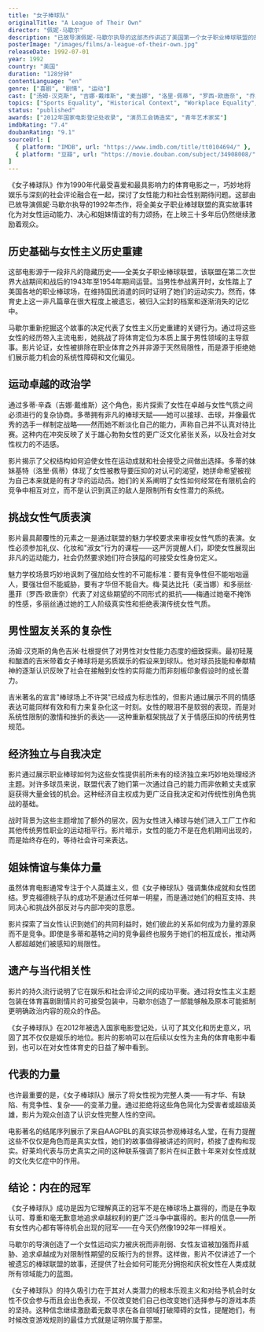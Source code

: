 ```yaml
---
title: "女子棒球队"
originalTitle: "A League of Their Own"
director: "佩妮·马歇尔"
description: "已故导演佩妮·马歇尔执导的这部杰作讲述了美国第一个女子职业棒球联盟的故事。吉娜·戴维斯饰演二战时期对抗父权制的捕手，汤姆·汉克斯饰演脾气暴躁但内心善良的球队经理。这部既鼓舞人心又纯粹娱乐的电影鼓励各个年龄段的女性观众拥抱内心被压抑的冠军精神。"
posterImage: "/images/films/a-league-of-their-own.jpg"
releaseDate: 1992-07-01
year: 1992
country: "美国"
duration: "128分钟"
contentLanguage: "en"
genre: ["喜剧", "剧情", "运动"]
cast: ["汤姆·汉克斯", "吉娜·戴维斯", "麦当娜", "洛里·佩蒂", "罗西·欧唐奈", "乔恩·洛维茨", "大卫·斯特雷泽恩", "比尔·普尔曼"]
topics: ["Sports Equality", "Historical Context", "Workplace Equality", "Patriarchy Critique", "Female Friendship", "Historical Context"]
status: "published"
awards: ["2012年国家电影登记处收录", "演员工会铸造奖", "青年艺术家奖"]
imdbRating: "7.4"
doubanRating: "9.1"
sourceUrl: [
  { platform: "IMDB", url: "https://www.imdb.com/title/tt0104694/" },
  { platform: "豆瓣", url: "https://movie.douban.com/subject/34908008/" }
]
---
```


《女子棒球队》作为1990年代最受喜爱和最具影响力的体育电影之一，巧妙地将娱乐与深刻的社会评论融合在一起，探讨了女性能力和社会性别期待问题。这部由已故导演佩妮·马歇尔执导的1992年杰作，将全美女子职业棒球联盟的真实故事转化为对女性运动能力、决心和姐妹情谊的有力颂扬，在上映三十多年后仍然继续激励着观众。

## 历史基础与女性主义历史重建

这部电影源于一段非凡的隐藏历史——全美女子职业棒球联盟，该联盟在第二次世界大战期间和战后的1943年至1954年期间运营。当男性参战离开时，女性踏上了美国各地的职业棒球场，在维持国民消遣的同时证明了她们的运动实力。然而，体育史上这一非凡篇章在很大程度上被遗忘，被归入尘封的档案和逐渐消失的记忆中。

马歇尔重新挖掘这个故事的决定代表了女性主义历史重建的关键行为。通过将这些女性的经历带入主流电影，她挑战了将体育定位为本质上属于男性领域的主导叙事。影片论证，女性被排除在职业体育之外并非源于天然局限性，而是源于拒绝她们展示能力机会的系统性障碍和文化偏见。

## 运动卓越的政治学

通过多蒂·辛森（吉娜·戴维斯）这个角色，影片探索了女性在卓越与女性气质之间必须进行的复杂协商。多蒂拥有非凡的棒球天赋——她可以接球、击球，并像最优秀的选手一样制定战略——然而她不断淡化自己的能力，声称自己并不认真对待比赛。这种内在冲突反映了关于雄心勃勃女性的更广泛文化紧张关系，以及社会对女性权力的不适感。

影片揭示了父权结构如何迫使女性在运动成就和社会接受之间做出选择。多蒂的妹妹基特（洛里·佩蒂）体现了女性被教导要压抑的对认可的渴望，她拼命希望被视为自己本来就是的有才华的运动员。她们的关系阐明了女性如何经常在有限机会的竞争中相互对立，而不是认识到真正的敌人是限制所有女性潜力的系统。

## 挑战女性气质表演

影片最具颠覆性的元素之一是通过联盟的魅力学校要求来审视女性气质的表演。女性必须参加礼仪、化妆和"淑女"行为的课程——这严厉提醒人们，即使女性展现出非凡的运动能力，社会仍然要求她们符合狭隘的可接受女性身份定义。

魅力学校场景巧妙地讽刺了强加给女性的不可能标准：要有竞争性但不能咄咄逼人，要强壮但不能威胁，要有才华但不能自大。梅·莫达比托（麦当娜）和多丽丝·墨菲（罗西·欧唐奈）代表了对这些期望的不同形式的抵抗——梅通过她毫不掩饰的性感，多丽丝通过她的工人阶级真实性和拒绝表演传统女性气质。

## 男性盟友关系的复杂性

汤姆·汉克斯的角色吉米·杜根提供了对男性对女性能力态度的细致探索。最初轻蔑和酗酒的吉米带着女子棒球将是劣质娱乐的假设来到球队。他对球员技能和奉献精神的逐渐认识反映了社会在接触到女性的实际能力而非刻板印象假设时的成长潜力。

吉米著名的宣言"棒球场上不许哭"已经成为标志性的，但影片通过展示不同的情感表达可能同样有效和有力来复杂化这一时刻。女性的眼泪不是软弱的表现，而是对系统性限制的激情和挫折的表达——这种重新框架挑战了关于情感压抑的传统男性规范。

## 经济独立与自我决定

影片通过展示职业棒球如何为这些女性提供前所未有的经济独立来巧妙地处理经济主题。对许多球员来说，联盟代表了她们第一次通过自己的能力而非依赖丈夫或家庭获得大量金钱的机会。这种经济自主权成为更广泛自我决定和对传统性别角色挑战的基础。

战时背景为这些主题增加了额外的层次，因为女性进入棒球与她们进入工厂工作和其他传统男性职业的运动相平行。影片暗示，女性的能力不是在危机期间出现的，而是始终存在的，等待社会许可来表达。

## 姐妹情谊与集体力量

虽然体育电影通常专注于个人英雄主义，但《女子棒球队》强调集体成就和女性团结。罗克福德桃子队的成功不是通过任何单一明星，而是通过她们的相互支持、共同决心和挑战外部反对与内部冲突的意愿。

影片探索了当女性认识到她们的共同利益时，她们彼此的关系如何成为力量的源泉而不是竞争。即使是多蒂和基特之间的竞争最终也服务于她们的相互成长，推动两人都超越她们被感知的局限性。

## 遗产与当代相关性

影片的持久流行说明了它在娱乐和社会评论之间的成功平衡。通过将女性主义主题包装在体育喜剧剧情片的可接受包装中，马歇尔创造了一部能够触及原本可能抵制更明确政治内容的观众的作品。

《女子棒球队》在2012年被选入国家电影登记处，认可了其文化和历史意义，巩固了其不仅仅是娱乐的地位。影片的影响可以在后续以女性为主角的体育电影中看到，也可以在对女性体育史的日益了解中看到。

## 代表的力量

也许最重要的是，《女子棒球队》展示了将女性视为完整人类——有才华、有缺陷、有竞争性、复杂——的变革力量。通过拒绝将这些角色简化为受害者或超级英雄，影片为观众创造了认识女性完整人性的空间。

电影著名的结尾序列展示了来自AAGPBL的真实球员参观棒球名人堂，在有力提醒这些不仅仅是角色而是真实女性，她们的故事值得被讲述的同时，桥接了虚构和现实。好莱坞代表与历史真实之间的这种联系强调了影片在纠正数十年来对女性成就的文化失忆症中的作用。

## 结论：内在的冠军

《女子棒球队》成功是因为它理解真正的冠军不是在棒球场上赢得的，而是在争取认可、尊重和毫无歉意地追求卓越权利的更广泛斗争中赢得的。影片的信息——所有女性内心都有等待机会出现的冠军——在今天仍然像1992年一样相关。

马歇尔的导演创造了一个女性运动实力被庆祝而非削弱、女性友谊被加强而非威胁、追求卓越成为对限制性期望的反叛行为的世界。这样做，影片不仅讲述了一个被遗忘的棒球联盟的故事，还提供了社会如何可能充分拥抱和庆祝女性在人类成就所有领域能力的蓝图。

《女子棒球队》的持久吸引力在于其对人类潜力的根本乐观主义和对给予机会时女性不仅会参与而且会出色表现，不仅改变她们自己也改变她们选择参与的游戏本质的坚持。这种信念继续激励着无数寻求在各自领域打破障碍的女性，提醒她们，有时候改变游戏规则的最佳方式就是证明你属于那里。